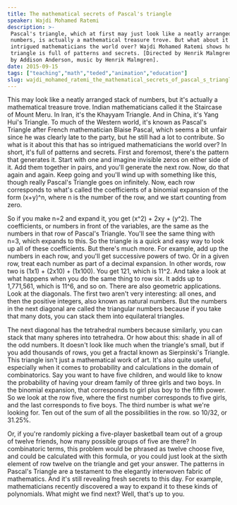 ```yaml
---
title: The mathematical secrets of Pascal's triangle
speaker: Wajdi Mohamed Ratemi
description: >-
 Pascal's triangle, which at first may just look like a neatly arranged stack of
 numbers, is actually a mathematical treasure trove. But what about it has so
 intrigued mathematicians the world over? Wajdi Mohamed Ratemi shows how Pascal's
 triangle is full of patterns and secrets. [Directed by Henrik Malmgren, narrated
 by Addison Anderson, music by Henrik Malmgren].
date: 2015-09-15
tags: ["teaching","math","teded","animation","education"]
slug: wajdi_mohamed_ratemi_the_mathematical_secrets_of_pascal_s_triangle
---
```


This may look like a neatly arranged stack of numbers, but it's actually a mathematical
treasure trove. Indian mathematicians called it the Staircase of Mount Meru. In Iran,
it's the Khayyam Triangle. And in China, it's Yang Hui's Triangle. To much of the Western
world, it's known as Pascal's Triangle after French mathematician Blaise Pascal, which
seems a bit unfair since he was clearly late to the party, but he still had a lot to
contribute. So what is it about this that has so intrigued mathematicians the world over?
In short, it's full of patterns and secrets. First and foremost, there's the pattern that
generates it. Start with one and imagine invisible zeros on either side of it. Add them
together in pairs, and you'll generate the next row. Now, do that again and again. Keep
going and you'll wind up with something like this, though really Pascal's Triangle goes
on infinitely. Now, each row corresponds to what's called the coefficients of a binomial
expansion of the form (x+y)^n, where n is the number of the row, and we start counting
from zero.

So if you make n=2 and expand it, you get (x^2) + 2xy + (y^2). The coefficients, or
numbers in front of the variables, are the same as the numbers in that row of Pascal's
Triangle. You'll see the same thing with n=3, which expands to this. So the triangle is a
quick and easy way to look up all of these coefficients. But there's much more. For
example, add up the numbers in each row, and you'll get successive powers of two. Or in a
given row, treat each number as part of a decimal expansion. In other words, row two is
(1x1) + (2x10) + (1x100). You get 121, which is 11^2. And take a look at what happens when
you do the same thing to row six. It adds up to 1,771,561, which is 11^6, and so on. There
are also geometric applications. Look at the diagonals. The first two aren't very
interesting: all ones, and then the positive integers, also known as natural numbers. But
the numbers in the next diagonal are called the triangular numbers because if you take
that many dots, you can stack them into equilateral triangles.

The next diagonal has the tetrahedral numbers because similarly, you can stack that many
spheres into tetrahedra. Or how about this: shade in all of the odd numbers. It doesn't
look like much when the triangle's small, but if you add thousands of rows, you get a
fractal known as Sierpinski's Triangle. This triangle isn't just a mathematical work of
art. It's also quite useful, especially when it comes to probability and calculations in
the domain of combinatorics. Say you want to have five children, and would like to know
the probability of having your dream family of three girls and two boys. In the binomial
expansion, that corresponds to girl plus boy to the fifth power. So we look at the row
five, where the first number corresponds to five girls, and the last corresponds to five
boys. The third number is what we're looking for. Ten out of the sum of all the
possibilities in the row. so 10/32, or 31.25%.

Or, if you're randomly picking a five-player basketball team out of a group of twelve
friends, how many possible groups of five are there? In combinatoric terms, this problem
would be phrased as twelve choose five, and could be calculated with this formula, or you
could just look at the sixth element of row twelve on the triangle and get your answer.
The patterns in Pascal's Triangle are a testament to the elegantly interwoven fabric of
mathematics. And it's still revealing fresh secrets to this day. For example,
mathematicians recently discovered a way to expand it to these kinds of polynomials. What
might we find next? Well, that's up to you.

<!--
ad_duration=0
event="TED-Ed"
external_start_time=0
intro_duration=0
is_subtitle_required="False"
is_talk_featured="False"
language="en"
language_swap="False"
native_language="en"
number_of_related_talks=6
number_of_speakers=1
number_of_subtitled_videos=0
number_of_tags=5
number_of_talk_download_languages=24
number_of_talk_more_resources=0
number_of_talk_recommendations=0
number_of_talks_take_actions=0
post_ad_duration=0
published_timestamp="2019-03-15 17:10:06"
recording_date="2015-09-15"
speaker_is_published=0
speaker_name="Wajdi Mohamed Ratemi"
talk_name="The mathematical secrets of Pascal's triangle"
talks_tags=["teaching","math","teded","animation","education"]
url_photo_talk="https://s3.amazonaws.com/talkstar-photos/uploads/72313ffa-209c-4215-b142-f49725579e1d/96_pascal.jpg"
url_webpage="https://www.ted.com/talks/wajdi_mohamed_ratemi_the_mathematical_secrets_of_pascal_s_triangle"
video_type_name="TED-Ed Original"
-->